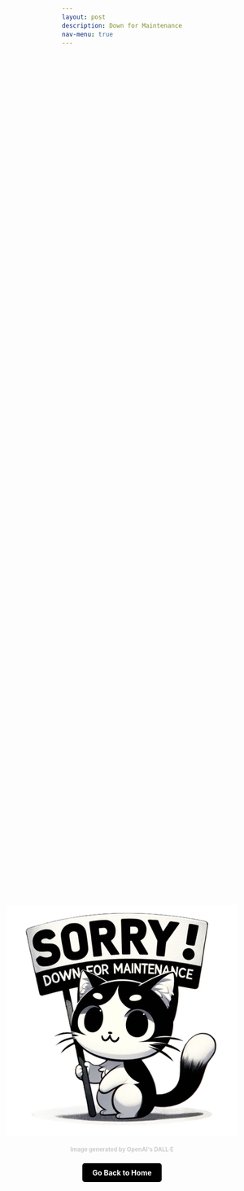 ```yaml
---
layout: post 
description: Down for Maintenance
nav-menu: true
---
```


<!DOCTYPE html>
<html lang="en">
<head>
    <meta charset="UTF-8">
    <meta name="viewport" content="width=device-width, initial-scale=1.0">
    <title>Maintenance Page</title>
    <style>
        body, html {
            margin: 0;
            padding: 0;
            display: flex;
            flex-direction: column;
            justify-content: space-around; /* This will provide space around the items */
            align-items: center;
            min-height: 100vh; /* Full viewport height */
        }
        .content-container {
            flex-grow: 1; /* Allow the container to grow and fill the space */
            display: flex;
            flex-direction: column;
            align-items: center;
            justify-content: center; /* Center content vertically in the available space */
            padding: 50px 0; /* Add padding at the top and bottom */
        }
        img.maintenance-image {
            width: auto; /* Maintain the natural width of the image */
            max-width: 90%; /* Limit the width to 90% of its container */
            max-height: 50vh; /* Limit the height to 50% of the viewport */
        }
        .citation {
            font-size: 0.8em;
            color: #CCC;
            margin: 20px 0; /* Space between image and citation */
            font-weight: bold;
        }
        .home-button {
            padding: 10px 20px;
            font-size: 1em;
            font-weight: bold;
            color: #FFFFFF;
            background-color: #000000; /* Black background */
            border: none;
            border-radius: 5px;
            cursor: pointer;
            text-decoration: none;
            transition: color 0.3s ease;
        }
        .home-button:hover {
            color: #7DF9FF; /* Electric blue text color on hover */
        }
    </style>
</head>
<body>
    <div class="content-container">
        <img src="images/DFM.png" alt="Down for Maintenance" class="maintenance-image">
        <div class="citation">
            Image generated by OpenAI's DALL·E
        </div>
        <a href="https://kesondrakey.github.io//" class="home-button">Go Back to Home</a>
    </div>
</body>
</html>
